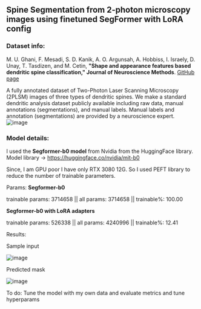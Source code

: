 ## Spine Segmentation from 2-photon microscopy images using finetuned SegFormer with LoRA config
### Dataset info:
M. U. Ghani, F. Mesadi, S. D. Kanik, A. O. Argunsah, A. Hobbiss, I. Israely, D. Unay, T. Tasdizen, and M. Cetin, **"Shape and appearance features based dendritic spine classification," Journal of Neuroscience Methods**. 
[GitHub page](https://github.com/mughanibu/Dendritic-Spine-Analysis-Dataset)

A fully annotated dataset of Two-Photon Laser Scanning Microscopy (2PLSM) images of three types of dendritic spines. We make a standard dendritic analysis dataset publicly available including raw data, manual annotations (segmentations), and manual labels. Manual labels and annotation (segmentations) are provided by a neuroscience expert.
![image](https://github.com/Elsword016/DataScience_portfolio/assets/29883365/399b0d0f-5295-458d-ad76-49655a64aa61)

### Model details:
I used the **Segformer-b0 model** from Nvidia from the HuggingFace library. Model library -> https://huggingface.co/nvidia/mit-b0

Since, I am GPU poor I have only RTX 3080 12G. So I used PEFT library to reduce the number of trainable parameters.

Params:
**Segformer-b0**

trainable params: 3714658 || all params: 3714658 || trainable%: 100.00

**Segformer-b0 with LoRA adapters**

trainable params: 526338 || all params: 4240996 || trainable%: 12.41

Results:

Sample input

![image](https://github.com/Elsword016/DataScience_portfolio/assets/29883365/473082a5-eb6c-49b9-aca9-f05440359d7d)

Predicted mask

![image](https://github.com/Elsword016/DataScience_portfolio/assets/29883365/1647ee3a-c73b-4b3a-b2c1-c769267da0d3)

To do: Tune the model with my own data and evaluate metrics and tune hyperparams
